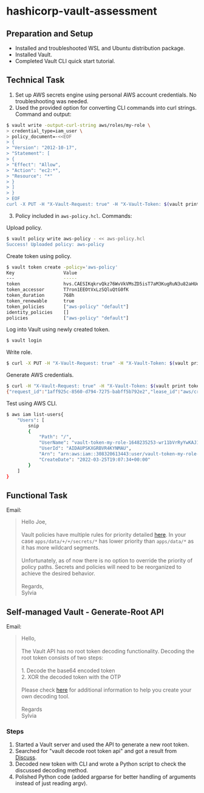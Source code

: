 # hashicorp-vault-assessment

## Preparation and Setup
- Installed and troubleshooted WSL and Ubuntu distribution package.
- Installed Vault.
- Completed Vault CLI quick start tutorial.

## Technical Task
1. Set up AWS secrets engine using personal AWS account credentials. No troubleshooting was needed.
2. Used the provided option for converting CLI commands into curl strings. Command and output:
```bash
$ vault write -output-curl-string aws/roles/my-role \
> credential_type=iam_user \
> policy_document=-<<EOF
> {
> "Version": "2012-10-17",
> "Statement": [
> {
> "Effect": "Allow",
> "Action": "ec2:*",
> "Resource": "*"
> }
> ]
> }
> EOF
curl -X PUT -H "X-Vault-Request: true" -H "X-Vault-Token: $(vault print token)" -d '{"credential_type":"iam_user","policy_document":"{\n\"Version\": \"2012-10-17\",\n\"Statement\": [\n{\n\"Effect\": \"Allow\",\n\"Action\": \"ec2:*\",\n\"Resource\": \"*\"\n}\n]\n}\n"}' http://127.0.0.1:8200/v1/aws/roles/my-role
```
3. Policy included in `aws-policy.hcl`.
Commands:

Upload policy.
```bash
$ vault policy write aws-policy - << aws-policy.hcl
Success! Uploaded policy: aws-policy
```
Create token using policy.
```bash
$ vault token create -policy='aws-policy'
Key                  Value
---                  -----
token                hvs.CAESIKqkrvQkz76WvVkVMsZD5isT7aM3KugRuN3u82aHUeHkGh4KHGh2cy55eUU3bGpONksxN0xqU2xQUVdVd0w3Tzg
token_accessor       T7ron1EEOtVxLzSQluQtG0fK
token_duration       768h
token_renewable      true
token_policies       ["aws-policy" "default"]
identity_policies    []
policies             ["aws-policy" "default"]
```
Log into Vault using newly created token.
```bash
$ vault login
```
Write role.
```bash
$ curl -X PUT -H "X-Vault-Request: true" -H "X-Vault-Token: $(vault print token)" -d '{"credential_type":"iam_user","policy_document":"{\n\"Version\": \"2012-10-17\",\n\"Statement\": [\n{\n\"Effect\": \"Allow\",\n\"Action\": \"ec2:*\",\n\"Resource\": \"*\"\n}\n]\n}\n"}' http://127.0.0.1:8200/v1/aws/roles/my-role
```
Generate AWS credentials.
```bash
$ curl -H "X-Vault-Request: true" -H "X-Vault-Token: $(vault print token)" http://127.0.0.1:8200/v1/aws/creds/my-role
{"request_id":"1aff925c-8560-d794-7275-babff5b792e2","lease_id":"aws/creds/my-role/NBkTu5aE7slLV21Zh3ljrf7Z","renewable":true,"lease_duration":2764800,"data":{"access_key":"######","secret_key":"######","security_token":null},"wrap_info":null,"warnings":null,"auth":null}
```
Test using AWS CLI.
```bash
$ aws iam list-users{
    "Users": [
        snip
        {
            "Path": "/",
            "UserName": "vault-token-my-role-1648235253-wr11bVrRyYwKAJ1L0GsH",
            "UserId": "AIDAUPSKXGRBVR4KYNMAU",
            "Arn": "arn:aws:iam::308320613443:user/vault-token-my-role-1648235253-wr11bVrRyYwKAJ1L0GsH",
            "CreateDate": "2022-03-25T19:07:34+00:00"
        }
    ]
}
```

## Functional Task
Email:
>Hello Joe,<br><br>Vault policies have multiple rules for priority detailed [here](https://www.vaultproject.io/docs/concepts/policies#policy-syntax). In your case `apps/data/+/+/secrets/*` has lower priority than `apps/data/*` as it has more wildcard segments.<br><br>Unfortunately, as of now there is no option to override the priority of policy paths. Secrets and policies will need to be reorganized to achieve the desired behavior.<br><br>Regards,<br>Sylvia

## Self-managed Vault - Generate-Root API
Email:
>Hello,<br><br>The Vault API has no root token decoding functionality. Decoding the root token consists of two steps:<br><br>1. Decode the base64 encoded token<br>2. XOR the decoded token with the OTP<br><br>Please check [here](https://discuss.hashicorp.com/t/deriving-root-token-from-generate-root-api/7337) for additional information to help you create your own decoding tool.<br><br>Regards<br>Sylvia
### Steps
1. Started a Vault server and used the API to generate a new root token.
2. Searched for "vault decode root token api" and got a result from [Discuss](https://discuss.hashicorp.com/t/deriving-root-token-from-generate-root-api/7337).
3. Decoded new token with CLI and wrote a Python script to check the discussed decoding method.
4. Polished Python code (added argparse for better handling of arguments instead of just reading argv).